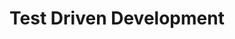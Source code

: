 ---
title: Test Driven Development
menu:
  sidebar:
    name: Test Driven Development
    identifier: test-driven-development
    parent: software-development
    weight: 300
---